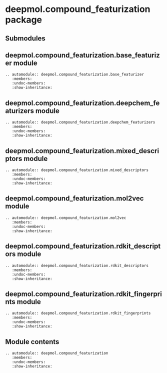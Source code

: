 # deepmol.compound_featurization package

## Submodules

## deepmol.compound_featurization.base_featurizer module

```{eval-rst}
.. automodule:: deepmol.compound_featurization.base_featurizer
   :members:
   :undoc-members:
   :show-inheritance:
```

## deepmol.compound_featurization.deepchem_featurizers module

```{eval-rst}
.. automodule:: deepmol.compound_featurization.deepchem_featurizers
   :members:
   :undoc-members:
   :show-inheritance:
```

## deepmol.compound_featurization.mixed_descriptors module

```{eval-rst}
.. automodule:: deepmol.compound_featurization.mixed_descriptors
   :members:
   :undoc-members:
   :show-inheritance:
```

## deepmol.compound_featurization.mol2vec module

```{eval-rst}
.. automodule:: deepmol.compound_featurization.mol2vec
   :members:
   :undoc-members:
   :show-inheritance:
```

## deepmol.compound_featurization.rdkit_descriptors module

```{eval-rst}
.. automodule:: deepmol.compound_featurization.rdkit_descriptors
   :members:
   :undoc-members:
   :show-inheritance:
```

## deepmol.compound_featurization.rdkit_fingerprints module

```{eval-rst}
.. automodule:: deepmol.compound_featurization.rdkit_fingerprints
   :members:
   :undoc-members:
   :show-inheritance:
```

## Module contents

```{eval-rst}
.. automodule:: deepmol.compound_featurization
   :members:
   :undoc-members:
   :show-inheritance:
```
